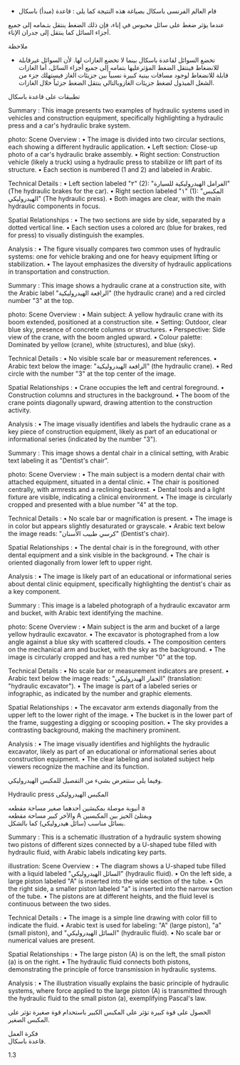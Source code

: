 * قام العالم الفرنسى باسكال بصياغة هذه النتيجة كما يلى :
قاعدة (مبدأ) باسكال <!-- text, from page 0 (l=0.468,t=0.075,r=0.939,b=0.132), with ID 20cf91e9-6234-416a-87aa-7f689f7c5814 -->

عندما يؤثر ضغط على سائل محبوس في إناء، فإن ذلك الضغط ينتقل بتـمامه إلى جميع أجزاء السائل كما ينتقل إلى جدران الإناء. <!-- text, from page 0 (l=0.083,t=0.134,r=0.928,b=0.190), with ID 98f32545-ebd4-4c14-a5e7-0eaca59a8800 -->

ملاحظة

* تخضع السوائل لقاعدة باسكال بينما لا تخضع الغازات لها.
لأن السوائل غيرقابلة للانضغاط فينتقل الضغط المؤثرعليها بتمامه إلى جميع أجزاء السائل، أما الغازات قابلة للانضغاط لوجود مسافات بينية كبيرة نسبياً بين جزيئات الغاز فيستهلك جزء من الشغل المبذول لضغط جزيئات الغازوبالتالي ينتقل الضغط جزئياً خلال الغازات. <!-- text, from page 0 (l=0.080,t=0.205,r=0.932,b=0.346), with ID e093c02d-dbc7-44e3-a5ca-79795ec1ec6e -->

تطبيقات على قاعدة باسكال <!-- text, from page 0 (l=0.645,t=0.364,r=0.936,b=0.399), with ID 71c51497-6a61-4efd-b05a-141f7c10a172 -->

Summary : This image presents two examples of hydraulic systems used in vehicles and construction equipment, specifically highlighting a hydraulic press and a car's hydraulic brake system.

photo:
Scene Overview :
  • The image is divided into two circular sections, each showing a different hydraulic application.
  • Left section: Close-up photo of a car's hydraulic brake assembly.
  • Right section: Construction vehicle (likely a truck) using a hydraulic press to stabilize or lift part of its structure.
  • Each section is numbered (1 and 2) and labeled in Arabic.

Technical Details :
  • Left section labeled "٢" (2): "الفرامل الهيدروليكية للسيارة" (The hydraulic brakes for the car).
  • Right section labeled "١" (1): "المكبس الهيدروليكي" (The hydraulic press).
  • Both images are clear, with the main hydraulic components in focus.

Spatial Relationships :
  • The two sections are side by side, separated by a dotted vertical line.
  • Each section uses a colored arc (blue for brakes, red for press) to visually distinguish the examples.

Analysis :
  • The figure visually compares two common uses of hydraulic systems: one for vehicle braking and one for heavy equipment lifting or stabilization.
  • The layout emphasizes the diversity of hydraulic applications in transportation and construction. <!-- figure, from page 0 (l=0.588,t=0.407,r=0.930,b=0.587), with ID 68da3231-0f9a-455e-80dd-a55e486b8b80 -->

Summary : This image shows a hydraulic crane at a construction site, with the Arabic label "الرافعة الهيدروليكية" (the hydraulic crane) and a red circled number "3" at the top.

photo:
Scene Overview :
  • Main subject: A yellow hydraulic crane with its boom extended, positioned at a construction site.
  • Setting: Outdoor, clear blue sky, presence of concrete columns or structures.
  • Perspective: Side view of the crane, with the boom angled upward.
  • Colour palette: Dominated by yellow (crane), white (structures), and blue (sky).

Technical Details :
  • No visible scale bar or measurement references.
  • Arabic text below the image: "الرافعة الهيدروليكية" (the hydraulic crane).
  • Red circle with the number "3" at the top center of the image.

Spatial Relationships :
  • Crane occupies the left and central foreground.
  • Construction columns and structures in the background.
  • The boom of the crane points diagonally upward, drawing attention to the construction activity.

Analysis :
  • The image visually identifies and labels the hydraulic crane as a key piece of construction equipment, likely as part of an educational or informational series (indicated by the number "3"). <!-- figure, from page 0 (l=0.424,t=0.412,r=0.588,b=0.583), with ID e9798dbe-03b0-4266-a47f-ec516986e45d -->

Summary : This image shows a dental chair in a clinical setting, with Arabic text labeling it as "Dentist's chair".

photo:
Scene Overview :
  • The main subject is a modern dental chair with attached equipment, situated in a dental clinic.
  • The chair is positioned centrally, with armrests and a reclining backrest.
  • Dental tools and a light fixture are visible, indicating a clinical environment.
  • The image is circularly cropped and presented with a blue number "4" at the top.

Technical Details :
  • No scale bar or magnification is present.
  • The image is in color but appears slightly desaturated or grayscale.
  • Arabic text below the image reads: "كرسي طبيب الأسنان" (Dentist's chair).

Spatial Relationships :
  • The dental chair is in the foreground, with other dental equipment and a sink visible in the background.
  • The chair is oriented diagonally from lower left to upper right.

Analysis :
  • The image is likely part of an educational or informational series about dental clinic equipment, specifically highlighting the dentist's chair as a key component. <!-- figure, from page 0 (l=0.261,t=0.408,r=0.427,b=0.587), with ID 49214ae2-e5e0-47c3-9360-3dacc9b12130 -->

Summary : This image is a labeled photograph of a hydraulic excavator arm and bucket, with Arabic text identifying the machine.

photo:
Scene Overview :
  • Main subject is the arm and bucket of a large yellow hydraulic excavator.
  • The excavator is photographed from a low angle against a blue sky with scattered clouds.
  • The composition centers on the mechanical arm and bucket, with the sky as the background.
  • The image is circularly cropped and has a red number "0" at the top.

Technical Details :
  • No scale bar or measurement indicators are present.
  • Arabic text below the image reads: "الحفار الهيدروليكي" (translation: "hydraulic excavator").
  • The image is part of a labeled series or infographic, as indicated by the number and graphic elements.

Spatial Relationships :
  • The excavator arm extends diagonally from the upper left to the lower right of the image.
  • The bucket is in the lower part of the frame, suggesting a digging or scooping position.
  • The sky provides a contrasting background, making the machinery prominent.

Analysis :
  • The image visually identifies and highlights the hydraulic excavator, likely as part of an educational or informational series about construction equipment.
  • The clear labeling and isolated subject help viewers recognize the machine and its function. <!-- figure, from page 0 (l=0.086,t=0.411,r=0.264,b=0.584), with ID 6ac0e706-05ed-40ae-a24e-8f945d454f44 -->

وفيما يلي ستتعرض بشيء من التفصيل للمكبس الهيدروليكي. <!-- text, from page 0 (l=0.452,t=0.604,r=0.937,b=0.634), with ID a725076f-d2e5-426a-bfe1-0e1998b24466 -->

Hydraulic press المكبس الهيدروليكى <!-- text, from page 0 (l=0.544,t=0.640,r=0.937,b=0.672), with ID 89aed8c2-65bc-4826-8377-5b84c12610db -->

أنبوبة موصلة بمكبسَين أحدهما صغير مساحة مقطعه a  
والآخر كبير مساحة مقطعه A ويمتلئ الحيز بين المكبسين  
بسائل مناسب (سائل هيدروليكي) كما بالشكل. <!-- text, from page 0 (l=0.334,t=0.677,r=0.929,b=0.800), with ID 6eb5bfe5-532e-4e23-ad8f-4ceadf7e3370 -->

Summary : This is a schematic illustration of a hydraulic system showing two pistons of different sizes connected by a U-shaped tube filled with hydraulic fluid, with Arabic labels indicating key parts.

illustration:
Scene Overview :
  • The diagram shows a U-shaped tube filled with a liquid labeled "السائل الهيدروليكي" (hydraulic fluid).
  • On the left side, a large piston labeled "A" is inserted into the wide section of the tube.
  • On the right side, a smaller piston labeled "a" is inserted into the narrow section of the tube.
  • The pistons are at different heights, and the fluid level is continuous between the two sides.

Technical Details :
  • The image is a simple line drawing with color fill to indicate the fluid.
  • Arabic text is used for labeling: "A" (large piston), "a" (small piston), and "السائل الهيدروليكي" (hydraulic fluid).
  • No scale bar or numerical values are present.

Spatial Relationships :
  • The large piston (A) is on the left, the small piston (a) is on the right.
  • The hydraulic fluid connects both pistons, demonstrating the principle of force transmission in hydraulic systems.

Analysis :
  • The illustration visually explains the basic principle of hydraulic systems, where force applied to the large piston (A) is transmitted through the hydraulic fluid to the small piston (a), exemplifying Pascal's law. <!-- figure, from page 0 (l=0.079,t=0.662,r=0.350,b=0.780), with ID 21f2790e-adbe-413d-bed8-cdc5fc472fc1 -->

الحصول على قوة كبيرة تؤثر على المكبس الكبير باستحدام قوة صغيرة تؤثر على المكبس الصغير. <!-- text, from page 0 (l=0.131,t=0.801,r=0.931,b=0.840), with ID 63e5a9bf-c99b-42c3-9e39-9838f7c03461 -->

فكرة العمل  
قاعدة باسكال. <!-- text, from page 0 (l=0.729,t=0.861,r=0.930,b=0.907), with ID f6c7f2ed-737b-4996-9e80-9a0271531337 -->

$1.3$ <!-- marginalia, from page 0 (l=0.089,t=0.941,r=0.130,b=0.961), with ID f6706ce5-9fd8-4929-8ce3-545b63c2b238 -->